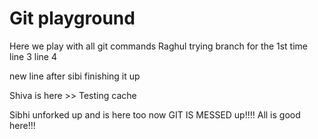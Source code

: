 # Git playground

Here we play with all git commands
Raghul trying branch for the 1st time
line 3
line 4

new line after sibi finishing it up

Shiva is here >> Testing cache

Sibhi unforked up and is here too now
GIT IS MESSED up!!!! All is good here!!!
